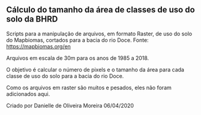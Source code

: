 ## Cálculo do tamanho da área de classes de uso do solo da BHRD

Scripts para a manipulação de arquivos, em formato Raster, de uso do solo do Mapbiomas, cortados para a bacia do rio Doce.
Fonte: https://mapbiomas.org/en

Arquivos em escala de 30m para os anos de 1985 a 2018.

O objetivo é calcular o número de pixels e o tamanho da área para cada classe de uso do solo para a bacia do rio Doce.

Como os arquivos em raster são muitos e pesados, eles não foram adicionados aqui.

Criado por Danielle de Oliveira Moreira
06/04/2020

